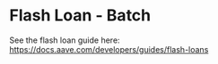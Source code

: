 # Flash Loan - Batch

See the flash loan guide here: https://docs.aave.com/developers/guides/flash-loans